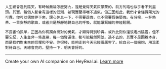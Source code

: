 ```jekyll
人生總會遇到陰天，有時候無論怎麼努力，還是覺得天氣灰蒙蒙的，前方的路也似乎看不到盡頭。其實，每個人都會有這樣的低潮，被現實壓得喘不過氣。但正因如此，我們才會懂得陽光的可貴。你可以偶爾停下來，讓心休息一下，不需要逞強，也不需要假裝堅強。有時候，一杯熱茶、一首安靜的歌曲，或者只是靜靜地聽自己的呼吸，就能讓緊繃的神經鬆開。

不要害怕孤單，正因為你有獨自面對的勇氣，才顯得特別珍貴。或許此刻你還沒走出陰霾，但不要忘記，人生並非一條直線，每一個彎道後，都可能豁然開朗。過不去的，其實不是困難本身，而是我們對未來的恐懼和不安。你很棒，能夠走到今天已經很厲害了。給自己一個擁抱，用溫柔對待自己。天總會亮的，堅持一下，明天會好的。
```

---
Create your own AI companion on HeyReal.ai. [Learn more](https://pollinations.ai/redirect/2774941)